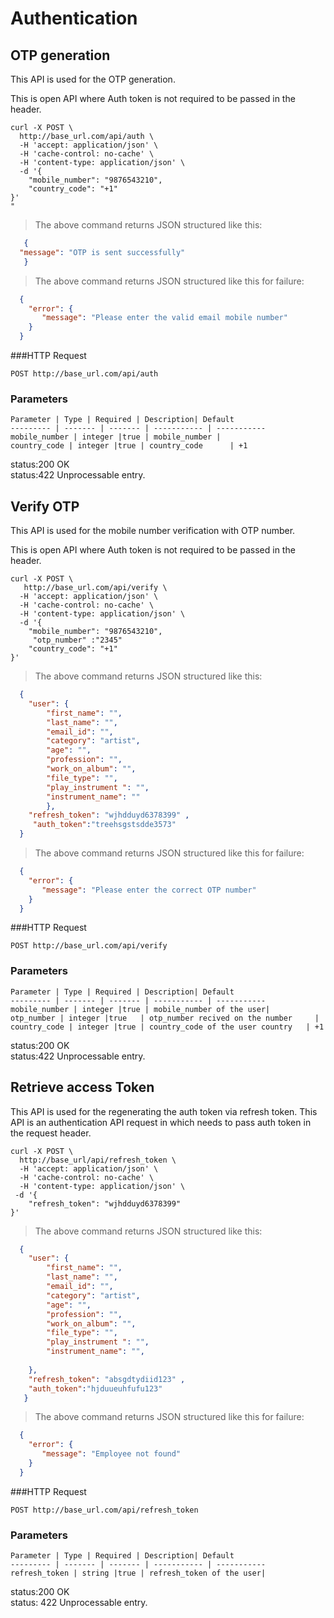 # Authentication

## OTP generation

This API is used for the OTP generation. 

This is open API where Auth token is not required to be passed in the header.

```shell
curl -X POST \
  http://base_url.com/api/auth \
  -H 'accept: application/json' \
  -H 'cache-control: no-cache' \
  -H 'content-type: application/json' \
  -d '{
	"mobile_number": "9876543210",
	"country_code": "+1"
}'
" 
```

> The above command returns JSON structured like this:

```json
   {
  "message": "OTP is sent successfully"
   }
```
>The above command returns JSON structured like this for failure:

```json
  {
    "error": {
       "message": "Please enter the valid email mobile number"
    }
  }
```


###HTTP Request

`POST http://base_url.com/api/auth`

### Parameters

    Parameter | Type | Required | Description| Default
    --------- | ------- | ------- | ----------- | -----------
    mobile_number | integer |true | mobile_number | 
    country_code | integer |true | country_code      | +1
    
<aside class="success">status:200 OK</aside>
<aside class="warning">status:422 Unprocessable entry.</aside>


## Verify OTP

This API is used for the mobile number verification with OTP number. 

This is open API where Auth token is not required to be passed in the header.


```shell
curl -X POST \
   http://base_url.com/api/verify \
  -H 'accept: application/json' \
  -H 'cache-control: no-cache' \
  -H 'content-type: application/json' \
  -d '{
	"mobile_number": "9876543210",
	 "otp_number" :"2345"
	"country_code": "+1"
}'
```

> The above command returns JSON structured like this:

```json
  {
  	"user": {
  		"first_name": "",
  		"last_name": "",
  		"email_id": "",
  		"category": "artist",
  		"age": "",
  		"profession": "",
  		"work_on_album": "",
  		"file_type": "",
  		"play_instrument ": "",
  		"instrument_name": ""
    	},
  	"refresh_token": "wjhdduyd6378399" ,
     "auth_token":"treehsgstsdde3573"
  }
```
>The above command returns JSON structured like this for failure:

```json
  {
    "error": {
       "message": "Please enter the correct OTP number"
    }
  }
```

###HTTP Request

`POST http://base_url.com/api/verify`

### Parameters

    Parameter | Type | Required | Description| Default
    --------- | ------- | ------- | ----------- | -----------
    mobile_number | integer |true | mobile_number of the user| 
    otp_number | integer |true   | otp_number recived on the number     | 
    country_code | integer |true | country_code of the user country   | +1
     
<aside class="success">status:200 OK</aside>
<aside class="warning">status:422 Unprocessable entry.</aside>


## Retrieve access Token

This API is used for the regenerating the auth token via refresh token.
This API is an authentication API request in which needs to pass auth token in the request header.

```shell
curl -X POST \
  http://base_url/api/refresh_token \
  -H 'accept: application/json' \
  -H 'cache-control: no-cache' \
  -H 'content-type: application/json' \
 -d '{
	"refresh_token": "wjhdduyd6378399"
}'
```

> The above command returns JSON structured like this:

```json
  {
   	"user": {
   		"first_name": "",
   		"last_name": "",
   		"email_id": "",
   		"category": "artist",
   		"age": "",
   		"profession": "",
   		"work_on_album": "",
   		"file_type": "",
   		"play_instrument ": "",
   		"instrument_name": "",
   		  		
   	},
   	"refresh_token": "absgdtydiid123" ,
   	"auth_token":"hjduueuhfufu123"
   }
```
>The above command returns JSON structured like this for failure:

```json
  {
    "error": {
       "message": "Employee not found"
    }
  }
```

###HTTP Request

`POST http://base_url.com/api/refresh_token`

### Parameters

    Parameter | Type | Required | Description| Default
    --------- | ------- | ------- | ----------- | -----------
    refresh_token | string |true | refresh_token of the user| 
    
     
<aside class="success">status:200 OK</aside>
<aside class="warning">status: 422 Unprocessable entry. </aside>

